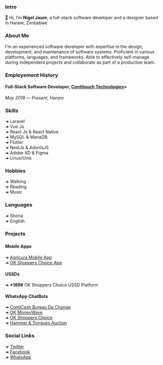 <h3>Intro</h3> 
 
👋 Hi, I’m **Nigel Jaure**, a full-stack software developer and a designer based in Harare, Zimbabwe
 
<h3>About Me</h3>

I'm an experienced software developer with expertise in the design, development, and maintenance of software systems. Proficient in various platforms, languages, and frameworks. Able to effectively self-manage during independent projects and collaborate as part of a productive team.

<h3>Employement History</h3>

<h4>Full-Stack Software Developer, <a href="https://contitouch.co.zw/">Contitouch Technologies</a>></h4>

*May 2019* — *Present, Harare*

<h3>Skills</h3>

➜ Laravel <br>
➜ Vue Js <br>
➜ React Js & React Native <br>
➜ MySQL & MariaDB <br>
➜ Flutter <br>
➜ NestJs & AdonisJS <br>
➜ Adobe XD & Figma <br>
➜ Linux/Unix <br>

<h3>Hobbies</h3>

➜ Walking <br>
➜ Reading <br>
➜ Music <br>

<h3>Languages</h3>

➜ Shona <br>
➜ English <br>

<h3>Projects<h3/>

<h4> Mobile Apps </h4>

➜ <a href="https://play.google.com/store/apps/details?id=zw.co.contitouch.agricura&hl=en&gl=US"> Agricura Mobile App </a> <br>
➜ <a href="https://play.google.com/store/apps/details?id=com.promo.shopperschoice"> OK Shoppers Choice App </a> <br>

<h4> USSDs </h4>

➜ <b>*189#</b> OK Shoppers Choice USSD Platform  <br>

<h4> WhatsApp ChatBots </h4>

➜ <a href="https://wa.me/263788788045"> ContiCash Bureau De Change </a> <br>
➜ <a href="https://wa.me/263774644421"> OK MoneyWave </a> <br>
➜ <a href="https://wa.me/263788788034"> OK Shoppers Choice </a> <br>
➜ <a href="https://wa.me/263788788051"> Hammer & Tongues Auction </a> <br>

<h3>Social Links</h3>

➜ <a href="https://twitter.com/iamjenesiszw">Twitter</a> <br>
➜ <a href="https://www.facebook.com/profile.php?id=100086564661839">Facebook</a> <br>
➜ <a href="https://wa.me/263782000340">WhatsApp</a> <br>


